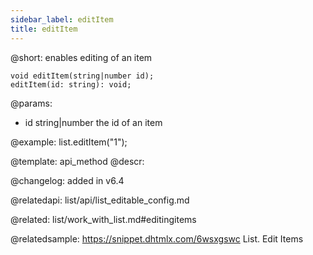 ```yaml
---
sidebar_label: editItem
title: editItem
---          
```


@short: enables editing of an item

```todoapi 
void editItem(string|number id);
editItem(id: string): void;
```

@params:
- id	string|number		the id of an item

@example:
list.editItem("1");


@template: api_method
@descr:





@changelog: added in v6.4



@relatedapi: list/api/list_editable_config.md

@related: list/work_with_list.md#editingitems


@relatedsample: https://snippet.dhtmlx.com/6wsxgswc	List. Edit Items